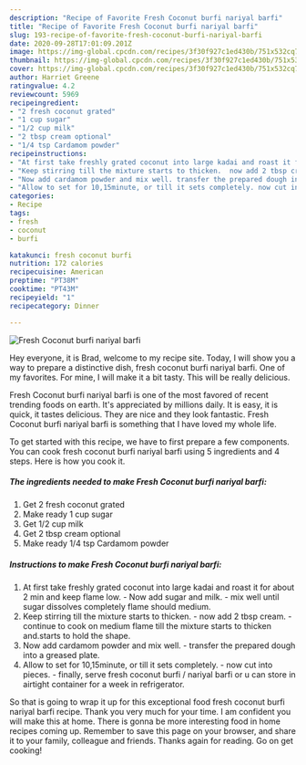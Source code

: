 ```yaml
---
description: "Recipe of Favorite Fresh Coconut burfi nariyal barfi"
title: "Recipe of Favorite Fresh Coconut burfi nariyal barfi"
slug: 193-recipe-of-favorite-fresh-coconut-burfi-nariyal-barfi
date: 2020-09-28T17:01:09.201Z
image: https://img-global.cpcdn.com/recipes/3f30f927c1ed430b/751x532cq70/fresh-coconut-burfi-nariyal-barfi-recipe-main-photo.jpg
thumbnail: https://img-global.cpcdn.com/recipes/3f30f927c1ed430b/751x532cq70/fresh-coconut-burfi-nariyal-barfi-recipe-main-photo.jpg
cover: https://img-global.cpcdn.com/recipes/3f30f927c1ed430b/751x532cq70/fresh-coconut-burfi-nariyal-barfi-recipe-main-photo.jpg
author: Harriet Greene
ratingvalue: 4.2
reviewcount: 5969
recipeingredient:
- "2 fresh coconut grated"
- "1 cup sugar"
- "1/2 cup milk"
- "2 tbsp cream optional"
- "1/4 tsp Cardamom powder"
recipeinstructions:
- "At first take freshly grated coconut into large kadai and roast it for about 2 min and keep flame low. Now add sugar and milk. mix well until sugar dissolves completely flame should medium."
- "Keep stirring till the mixture starts to thicken.  now add 2 tbsp cream. continue to cook on medium flame till the mixture starts to thicken and.starts to hold the shape."
- "Now add cardamom powder and mix well. transfer the prepared dough into a greased plate."
- "Allow to set for 10,15minute, or till it sets completely. now cut into pieces. finally, serve fresh coconut burfi / nariyal barfi or u can store in airtight container for a week in refrigerator."
categories:
- Recipe
tags:
- fresh
- coconut
- burfi

katakunci: fresh coconut burfi 
nutrition: 172 calories
recipecuisine: American
preptime: "PT38M"
cooktime: "PT43M"
recipeyield: "1"
recipecategory: Dinner

---
```



![Fresh Coconut burfi nariyal barfi](https://img-global.cpcdn.com/recipes/3f30f927c1ed430b/751x532cq70/fresh-coconut-burfi-nariyal-barfi-recipe-main-photo.jpg)

Hey everyone, it is Brad, welcome to my recipe site. Today, I will show you a way to prepare a distinctive dish, fresh coconut burfi nariyal barfi. One of my favorites. For mine, I will make it a bit tasty. This will be really delicious.



Fresh Coconut burfi nariyal barfi is one of the most favored of recent trending foods on earth. It's appreciated by millions daily. It is easy, it is quick, it tastes delicious. They are nice and they look fantastic. Fresh Coconut burfi nariyal barfi is something that I have loved my whole life.


To get started with this recipe, we have to first prepare a few components. You can cook fresh coconut burfi nariyal barfi using 5 ingredients and 4 steps. Here is how you cook it.

<!--inarticleads1-->

##### The ingredients needed to make Fresh Coconut burfi nariyal barfi:

1. Get 2 fresh coconut grated
1. Make ready 1 cup sugar
1. Get 1/2 cup milk
1. Get 2 tbsp cream optional
1. Make ready 1/4 tsp Cardamom powder




<!--inarticleads2-->

##### Instructions to make Fresh Coconut burfi nariyal barfi:

1. At first take freshly grated coconut into large kadai and roast it for about 2 min and keep flame low. - Now add sugar and milk. - mix well until sugar dissolves completely flame should medium.
1. Keep stirring till the mixture starts to thicken.  - now add 2 tbsp cream. - continue to cook on medium flame till the mixture starts to thicken and.starts to hold the shape.
1. Now add cardamom powder and mix well. - transfer the prepared dough into a greased plate.
1. Allow to set for 10,15minute, or till it sets completely. - now cut into pieces. - finally, serve fresh coconut burfi / nariyal barfi or u can store in airtight container for a week in refrigerator.




So that is going to wrap it up for this exceptional food fresh coconut burfi nariyal barfi recipe. Thank you very much for your time. I am confident you will make this at home. There is gonna be more interesting food in home recipes coming up. Remember to save this page on your browser, and share it to your family, colleague and friends. Thanks again for reading. Go on get cooking!
